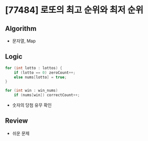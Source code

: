 # [77484] 로또의 최고 순위와 최저 순위

## Algorithm
- 문자열, Map

## Logic

```java
for (int lotto : lottos) {
    if (lotto == 0) zeroCount++;
    else nums[lotto] = true;
}

for (int win : win_nums)
    if (nums[win]) correctCount++;
```

- 숫자의 당첨 유무 확인

## Review
- 쉬운 문제